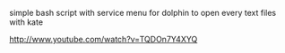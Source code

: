 simple bash script with service menu for dolphin to open every text files with kate

http://www.youtube.com/watch?v=TQDOn7Y4XYQ